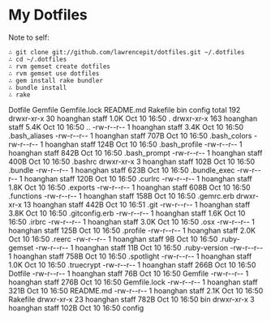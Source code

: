 # My Dotfiles

Note to self:

    ∴ git clone git://github.com/lawrencepit/dotfiles.git ~/.dotfiles
    ∴ cd ~/.dotfiles
    ∴ rvm gemset create dotfiles
    ∴ rvm gemset use dotfiles
    ∴ gem install rake bundler
    ∴ bundle install
    ∴ rake

Dotfile
Gemfile
Gemfile.lock
README.md
Rakefile
bin
config
total 192
drwxr-xr-x   30 hoanghan  staff   1.0K Oct 10 16:50 .
drwxr-xr-x  163 hoanghan  staff   5.4K Oct 10 16:50 ..
-rw-r--r--    1 hoanghan  staff   3.4K Oct 10 16:50 .bash_aliases
-rw-r--r--    1 hoanghan  staff   707B Oct 10 16:50 .bash_colors
-rw-r--r--    1 hoanghan  staff   124B Oct 10 16:50 .bash_profile
-rw-r--r--    1 hoanghan  staff   842B Oct 10 16:50 .bash_prompt
-rw-r--r--    1 hoanghan  staff   400B Oct 10 16:50 .bashrc
drwxr-xr-x    3 hoanghan  staff   102B Oct 10 16:50 .bundle
-rw-r--r--    1 hoanghan  staff   623B Oct 10 16:50 .bundle_exec
-rw-r--r--    1 hoanghan  staff   120B Oct 10 16:50 .curlrc
-rw-r--r--    1 hoanghan  staff   1.8K Oct 10 16:50 .exports
-rw-r--r--    1 hoanghan  staff   608B Oct 10 16:50 .functions
-rw-r--r--    1 hoanghan  staff   158B Oct 10 16:50 .gemrc.erb
drwxr-xr-x   13 hoanghan  staff   442B Oct 10 16:51 .git
-rw-r--r--    1 hoanghan  staff   3.8K Oct 10 16:50 .gitconfig.erb
-rw-r--r--    1 hoanghan  staff   1.6K Oct 10 16:50 .irbrc
-rw-r--r--    1 hoanghan  staff   3.0K Oct 10 16:50 .osx
-rw-r--r--    1 hoanghan  staff   125B Oct 10 16:50 .profile
-rw-r--r--    1 hoanghan  staff   2.0K Oct 10 16:50 .reerc
-rw-r--r--    1 hoanghan  staff     9B Oct 10 16:50 .ruby-gemset
-rw-r--r--    1 hoanghan  staff    11B Oct 10 16:50 .ruby-version
-rw-r--r--    1 hoanghan  staff   758B Oct 10 16:50 .spotlight
-rw-r--r--    1 hoanghan  staff   1.0K Oct 10 16:50 .truecrypt
-rw-r--r--    1 hoanghan  staff   266B Oct 10 16:50 Dotfile
-rw-r--r--    1 hoanghan  staff    76B Oct 10 16:50 Gemfile
-rw-r--r--    1 hoanghan  staff   276B Oct 10 16:50 Gemfile.lock
-rw-r--r--    1 hoanghan  staff   321B Oct 10 16:50 README.md
-rw-r--r--    1 hoanghan  staff   2.1K Oct 10 16:50 Rakefile
drwxr-xr-x   23 hoanghan  staff   782B Oct 10 16:50 bin
drwxr-xr-x    3 hoanghan  staff   102B Oct 10 16:50 config

